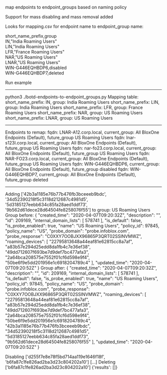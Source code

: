
map endpoints to endpoint_groups based on naming policy

Support for mass disabling and mass removal added

Looks for mapping.csv for endpoint name to endpoint_group name:

short_name_prefix,group  
IN,"India Roaming Users"   
LIN,"India Roaming Users"  
LFR,"France Roaming Users"  
NAR,"US Roaming Users"  
LNAR,"US Roaming Users"  
WIN-G446EQHBDP6,disabled  
WIN-G446EQHBDP7,deleted  

Run example

----------
python3 ./botd-endpoints-to-endpoint_groups.py 
Mapping table:
short_name_prefix: IN, group: India Roaming Users
short_name_prefix: LIN, group: India Roaming Users
short_name_prefix: LFR, group: France Roaming Users
short_name_prefix: NAR, group: US Roaming Users
short_name_prefix: LNAR, group: US Roaming Users

---------------------------------------
Endpoints to remap:
fqdn: LNAR-A12.corp.local, current_group: All BloxOne Endpoints (Default), future_group US Roaming Users
fqdn: lnar-s123l.corp.local, current_group: All BloxOne Endpoints (Default), future_group US Roaming Users
fqdn: nar-fo23.corp.local, current_group: All BloxOne Endpoints (Default), future_group US Roaming Users
fqdn: NAR-FO23.corp.local, current_group: All BloxOne Endpoints (Default), future_group US Roaming Users
fqdn: WIN-G446EQHBDP6, current_group: All BloxOne Endpoints (Default), future_group disabled
fqdn: WIN-G446EQHBDP7, current_group: All BloxOne Endpoints (Default), future_group deleted


---------------------------------------
Adding ['42b3a1185e76b77b476fb3bceeeb9bdc', '34d52390218f5c3118d212687c4981d5', '5d3185127eebb634c85fa28aed1ddf73', '9b562d61dece28d64504fe8258076f55'] to group: US Roaming Users
Group before: 
{
    "created_time": "2020-04-07T09:20:32Z",
    "description": "",
    "id": 209169,
    "internal_domain_lists": [
        578741
    ],
    "is_default": false,
    "is_probe_enabled": true,
    "name": "US Roaming Users",
    "policy_id": 97845,
    "policy_name": "US",
    "probe_domain": "probe.infoblox.com",
    "probe_response": "C0XXY7OOBJXX96865P3QRT02SSINVMWZ",
    "roaming_devices": [
        "22795813648a44eaf81e62815cc8a7af",
        "a83b57e294d25edd8da1fb4c7e36ef38",
        "49dd712607f693be7d9def7bc477afa3",
        "2a64bca208575e7552f01cf6d598e9f4",
        "50be6f9e5dd201956e1c6918204789c4"
    ],
    "updated_time": "2020-04-07T09:20:52Z"
}
Group after: 
{
    "created_time": "2020-04-07T09:20:32Z",
    "description": "",
    "id": 209169,
    "internal_domain_lists": [
        578741
    ],
    "is_default": false,
    "is_probe_enabled": true,
    "name": "US Roaming Users",
    "policy_id": 97845,
    "policy_name": "US",
    "probe_domain": "probe.infoblox.com",
    "probe_response": "C0XXY7OOBJXX96865P3QRT02SSINVMWZ",
    "roaming_devices": [
        "22795813648a44eaf81e62815cc8a7af",
        "a83b57e294d25edd8da1fb4c7e36ef38",
        "49dd712607f693be7d9def7bc477afa3",
        "2a64bca208575e7552f01cf6d598e9f4",
        "50be6f9e5dd201956e1c6918204789c4",
        "42b3a1185e76b77b476fb3bceeeb9bdc",
        "34d52390218f5c3118d212687c4981d5",
        "5d3185127eebb634c85fa28aed1ddf73",
        "9b562d61dece28d64504fe8258076f55"
    ],
    "updated_time": "2020-04-07T09:20:52Z"
}

Disabling ['d255f7e8e78f5bd714aa119e1646f18f', 'b6fa87c1fe826ad2ba3d23c804202a10']
[...]
Deleting ['b6fa87c1fe826ad2ba3d23c804202a10']
{'results': []}

